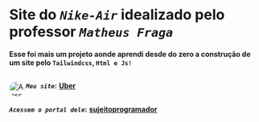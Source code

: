 # Site do _`Nike-Air`_ idealizado  pelo professor _`Matheus Fraga`_
**Esse foi mais um projeto aonde aprendi desde do zero a construção de um site pelo `Tailwindcss`, `Html e Js!`**
##
**_`Meu site`_:**</div>
<a href="https://nike-air-beta.vercel.app/" target="_blank"><img align="left" alt="Ansel-pic" height="30" style="border-radius:30px;" src="https://user-images.githubusercontent.com/66381597/167222900-88b7923c-a06d-46d4-bd88-8ed2cb883f7d.png" target="_blank">  **Uber** </a>
##
**_`Acessem o portal dele`_:** <a href="https://sujeitoprogramador.com/fabricadeaplicativos/" target="_blank"> **sujeitoprogramador**</a> 
